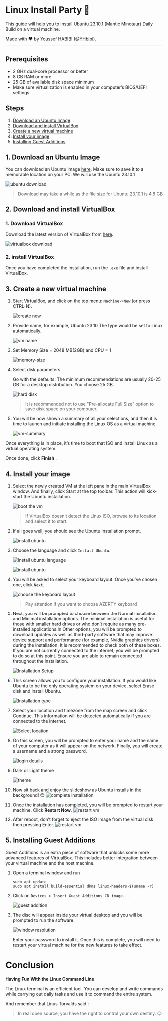 # Linux Install Party :penguin:

This guide will help you to install Ubuntu 23.10.1 (Mantic Minotaur) Daily Build on a virtual machine.

Made with :heart: by Youssef HABIBI ([@YHbibi](https://github.com/YHbibi)).

---

## Prerequisites

- 2 GHz dual-core processor or better
- 8 GB RAM or more
- 25 GB of available disk space minimum
- Make sure virtualization is enabled in your computer’s BIOS/UEFI settings

## Steps

1. [Download an Ubuntu Image](#1-Download-an-Ubuntu-Image)
2. [Download and install VirtualBox](#2-Download-and-Install-Virtualbox)
3. [Create a new virtual machine](#3-Create-a-new-virtual-machine)
4. [Install your image](#4-Install-your-image)
5. [Installing Guest Additions](#5-installing-Guest-Additions)

## 1. Download an Ubuntu Image

You can download an Ubuntu image [here](https://ubuntu.com/download/desktop). Make sure to save it to a memorable location on your PC.
We will use the Ubuntu 23.10.1

![ubuntu download](images/ubuntu-download.png)

> Download may take a while as the file size for Ubuntu 23.10.1 is 4.8 GB

## 2. Download and install VirtualBox

### 1. Download VirtualBox

Download the latest version of VirtualBox from [here](https://www.virtualbox.org/wiki/Downloads).

![virtualbox download](images/virtualbox-download.png)

### 2. install VirtualBox

Once you have completed the installation, run the `.exe` file and install VirtualBox.

## 3. Create a new virtual machine

1. Start VirtualBox, and click on the top menu: `Machine->New` (or press CTRL-N).

   ![create new](images/create-new.png)

2. Provide name, for example, Ubuntu 23.10 The type would be set to Linux automatically.

   ![vm name](images/vm-name.png)

3. Set Memory Size = 2048 MB(2GB) and CPU = 1

   ![memory-size](images/memory-size.png)

4. Select disk parameters

   Go with the defaults. The minimum recommendations are usually 20-25 GB for a desktop distribution. You choose 25 GB.

   ![hard disk](images/hard-disk.png)

   > It is recommended not to use "Pre-allocate Full Size" option to save disk space on your computer.

5. You will be now shown a summary of all your selections, and then it is time to launch and initiate installing the Linux OS as a virtual machine.

   ![vm-summary](images/virtual-machine-summary-vbox.png)

Once everything is in place, it’s time to boot that ISO and install Linux as a virtual operating system.

Once done, click **Finish** .

## 4. Install your image

1. Select the newly created VM at the left pane in the main VirtualBox window. And finally, click Start at the top toolbar. This action will kick-start the Ubuntu installation.

   ![boot the vm](images/boot-vm.png)

   > If VirtualBox doesn’t detect the Linux ISO, browse to its location and select it to start.

2. If all goes well, you should see the Ubuntu installation prompt.

   ![install ubuntu](images/install.png)

3. Choose the language and click `Install Ubuntu`.

   ![install ubuntu language](images/choose-lang.png)

   ![install ubuntu](images/install-ubuntu23.png)

4. You will be asked to select your keyboard layout. Once you’ve chosen one, click `Next`.

   ![choose the keyboard layout](images/select-keyboard-layout.png)

   > Pay attention if you want to choose AZERTY keyboard

5. Next, you will be prompted to choose between the Normal installation and Minimal installation options. The minimal installation is useful for those with smaller hard drives or who don’t require as many pre-installed applications.In Other options, you will be prompted to download updates as well as third-party software that may improve device support and performance (for example, Nvidia graphics drivers) during the installation. It is recommended to check both of these boxes. If you are not currently connected to the internet, you will be prompted to do so at this point. Ensure you are able to remain connected throughout the installation.

   ![Installation Setup](images/download-updates.png)

6. This screen allows you to configure your installation. If you would like Ubuntu to be the only operating system on your device, select Erase disk and install Ubuntu.

   ![Installation type](images/installation-type.png)

7. Select your location and timezone from the map screen and click Continue. This information will be detected automatically if you are connected to the internet.

   ![Select location](images/select-location.png)

8. On this screen, you will be prompted to enter your name and the name of your computer as it will appear on the network. Finally, you will create a username and a strong password.

   ![login details](images/login-details.png)

9. Dark or Light theme

   ![theme](images/theme.png)

10. Now sit back and enjoy the slideshow as Ubuntu installs in the background! :blush:
    ![complete installation](images/complete-installation.png)

11. Once the installation has completed, you will be prompted to restart your machine. Click **Restart Now**.
    ![restart vm](images/restart-now.png)

12. After reboot, don’t forget to eject the ISO image from the virtual disk then pressing Enter.
    ![restart vm](images/reboot.png)

## 5. Installing Guest Additions

Guest Additions is an extra piece of software that unlocks some more advanced features of VirtualBox. This includes better integration between your virtual machine and the host machine.

1. Open a terminal window and run

   ```
   sudo apt update
   sudo apt install build-essential dkms linux-headers-$(uname -r)
   ```

2. Click on `Devices > Insert Guest Additions CD image...`

   ![guest addition](images/guest_addition.png)

3. The disc will appear inside your virtual desktop and you will be prompted to run the software.

   ![window resolution](<images/pasted%20image%200%20(1).png>)

   Enter your password to install it.
   Once this is complete, you will need to restart your virtual machine for the new features to take effect.

# Conclusion

**Having Fun With the Linux Command Line**

The Linux terminal is an efficient tool. You can develop and write commands while carrying out daily tasks and use it to command the entire system.

And remember that Linus Torvalds said :

> In real open source, you have the right to control your own destiny. :wink:
